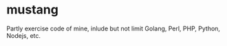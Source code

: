 # mustang
Partly exercise code of  mine, inlude but not limit Golang, Perl, PHP, Python, Nodejs, etc.
